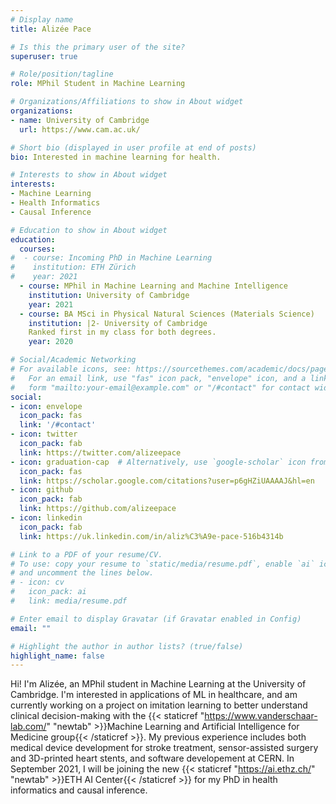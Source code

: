 ```yaml
---
# Display name
title: Alizée Pace

# Is this the primary user of the site?
superuser: true

# Role/position/tagline
role: MPhil Student in Machine Learning

# Organizations/Affiliations to show in About widget
organizations:
- name: University of Cambridge
  url: https://www.cam.ac.uk/

# Short bio (displayed in user profile at end of posts)
bio: Interested in machine learning for health.

# Interests to show in About widget
interests:
- Machine Learning
- Health Informatics
- Causal Inference

# Education to show in About widget
education:
  courses:
#  - course: Incoming PhD in Machine Learning
#    institution: ETH Zürich
#    year: 2021
  - course: MPhil in Machine Learning and Machine Intelligence
    institution: University of Cambridge
    year: 2021
  - course: BA MSci in Physical Natural Sciences (Materials Science)
    institution: |2- University of Cambridge
    Ranked first in my class for both degrees.
    year: 2020

# Social/Academic Networking
# For available icons, see: https://sourcethemes.com/academic/docs/page-builder/#icons
#   For an email link, use "fas" icon pack, "envelope" icon, and a link in the
#   form "mailto:your-email@example.com" or "/#contact" for contact widget.
social:
- icon: envelope
  icon_pack: fas
  link: '/#contact'
- icon: twitter
  icon_pack: fab
  link: https://twitter.com/alizeepace
- icon: graduation-cap  # Alternatively, use `google-scholar` icon from `ai` icon pack
  icon_pack: fas
  link: https://scholar.google.com/citations?user=p6gHZiUAAAAJ&hl=en
- icon: github
  icon_pack: fab
  link: https://github.com/alizeepace
- icon: linkedin
  icon_pack: fab
  link: https://uk.linkedin.com/in/aliz%C3%A9e-pace-516b4314b

# Link to a PDF of your resume/CV.
# To use: copy your resume to `static/media/resume.pdf`, enable `ai` icons in `params.toml`, 
# and uncomment the lines below.
# - icon: cv
#   icon_pack: ai
#   link: media/resume.pdf

# Enter email to display Gravatar (if Gravatar enabled in Config)
email: ""

# Highlight the author in author lists? (true/false)
highlight_name: false
---
```


Hi! I'm Alizée, an MPhil student in Machine Learning at the University of Cambridge. I'm interested in applications of ML in healthcare, and am currently working on a project on imitation learning to better understand clinical decision-making with the {{< staticref "https://www.vanderschaar-lab.com/" "newtab" >}}Machine Learning and Artificial Intelligence for Medicine group{{< /staticref >}}. My previous experience includes both medical device development for stroke treatment, sensor-assisted surgery and 3D-printed heart stents, and software developement at CERN. In September 2021, I will be joining the new {{< staticref "https://ai.ethz.ch/" "newtab" >}}ETH AI Center{{< /staticref >}} for my PhD in health informatics and causal inference.
